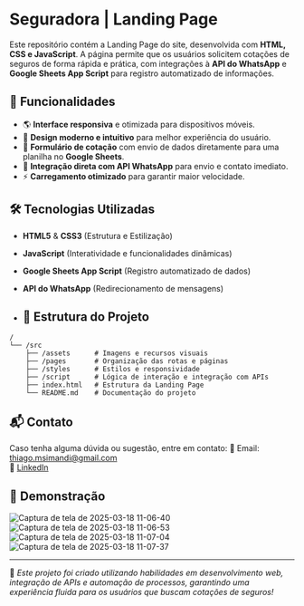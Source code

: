 # Seguradora | Landing Page

Este repositório contém a Landing Page do site, desenvolvida com **HTML, CSS e JavaScript**. A página permite que os usuários solicitem cotações de seguros de forma rápida e prática, com integrações à **API do WhatsApp** e **Google Sheets App Script** para registro automatizado de informações.

## 📌 Funcionalidades
- 🌎 **Interface responsiva** e otimizada para dispositivos móveis.
- 🚀 **Design moderno e intuitivo** para melhor experiência do usuário.
- 📩 **Formulário de cotação** com envio de dados diretamente para uma planilha no **Google Sheets**.
- 📲 **Integração direta com API WhatsApp** para envio e contato imediato.
- ⚡ **Carregamento otimizado** para garantir maior velocidade.

## 🛠️ Tecnologias Utilizadas
- **HTML5** & **CSS3** (Estrutura e Estilização)
- **JavaScript** (Interatividade e funcionalidades dinâmicas)
- **Google Sheets App Script** (Registro automatizado de dados)
- **API do WhatsApp** (Redirecionamento de mensagens)

- ## 📂 Estrutura do Projeto
```
/
└── /src
    ├── /assets      # Imagens e recursos visuais
    ├── /pages       # Organização das rotas e páginas
    ├── /styles      # Estilos e responsividade
    ├── /script      # Lógica de interação e integração com APIs
    ├── index.html   # Estrutura da Landing Page
    └── README.md    # Documentação do projeto
```

## 📬 Contato
Caso tenha alguma dúvida ou sugestão, entre em contato:
📧 Email: thiago.msimandi@gmail.com  
💼 [LinkedIn]([https://www.linkedin.com/in/thiagomira/])  

## 📸 Demonstração

![Captura de tela de 2025-03-18 11-06-40](https://github.com/user-attachments/assets/458f654d-8f85-4f6e-9dab-90f23ab577af)
![Captura de tela de 2025-03-18 11-06-53](https://github.com/user-attachments/assets/96b5a3d0-a1e4-40a3-a67d-2da267b4a9b3)
![Captura de tela de 2025-03-18 11-07-04](https://github.com/user-attachments/assets/9064cd2e-ed65-4b60-ba2a-642a4ca83edc)
![Captura de tela de 2025-03-18 11-07-37](https://github.com/user-attachments/assets/16f04d1c-2ef7-4e19-8510-eeb22ae52c82)

---

📌 *Este projeto foi criado utilizando habilidades em desenvolvimento web, integração de APIs e automação de processos, garantindo uma experiência fluida para os usuários que buscam cotações de seguros!*


